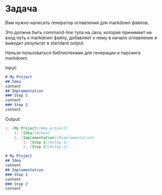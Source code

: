 # Задача

Вам нужно написать генератор оглавления для markdown файлов.

Это должна быть command-line тула на Java, которая принимает на вход путь к markdown файлу, 
добавляет к нему в начало оглавление и выводит результат в standard output.

Нельзя пользоваться библиотеками для генерации и парсинга markdown.

Input:

```md
# My Project
## Idea
content
## Implementation
### Step 1
content
### Step 2
content
```

Output:

```md
1. [My Project](#my-project)
    1. [Idea](#idea)
    2. [Implementation](#implementation)
        1. [Step 1](#step-1)
        2. [Step 2](#step-2)

# My Project
## Idea
content
## Implementation
### Step 1
content
### Step 2
content
```